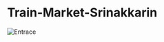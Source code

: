# Train-Market-Srinakkarin
![Entrace](https://github.com/rampaview/Train-Market-Srinakkarin/blob/main/Entrance.jpg)
